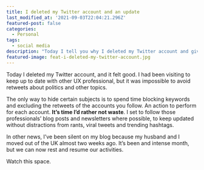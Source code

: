 ```yaml
---
title: I deleted my Twitter account and an update
last_modified_at: '2021-09-03T22:04:21.296Z'
featured-post: false
categories:
  - Personal
tags:
  - social media
description: "Today I tell you why I deleted my Twitter account and give you an update on why I've been silent on my blog lately."
featured-image: feat-i-deleted-my-twitter-account.jpg
---
```

<p class="lead">Today I deleted my Twitter account, and it felt good. I had been visiting to keep up to date with other UX professional, but it was impossible to avoid retweets about politics and other topics.</p>

<!--more-->

The only way to hide certain subjects is to spend time blocking keywords and excluding the retweets of the accounts you follow. An action to perform for each account. **It’s time I’d rather not waste**. I set to follow those professionals’ blog posts and newsletters where possible, to keep updated without distractions from rants, viral tweets and trending hashtags.

In other news, I’ve been silent on my blog because my husband and I moved out of the UK almost two weeks ago. It’s been and intense month, but we can now rest and resume our activities.

<p class="detached">Watch this space.</p>

<!-- <small>Photo by [Chris J. Davis](https://unsplash.com/@chrisjdavis){:target="_blank" rel="noopener"} on Unsplash</small> -->
